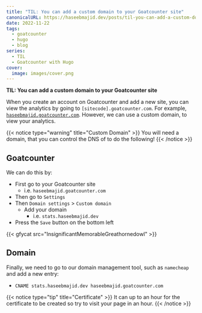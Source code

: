 ```yaml
---
title: "TIL: You can add a custom domain to your Goatcounter site"
canonicalURL: https://haseebmajid.dev/posts/til-you-can-add-a-custom-domain-to-your-goatcounter-site/
date: 2022-11-22
tags:
  - goatcounter
  - hugo
  - blog
series:
  - TIL
  - Goatcounter with Hugo
cover:
  image: images/cover.png
---
```


**TIL: You can add a custom domain to your Goatcounter site**

When you create an account on Goatcounter and add a new site, you can view the analytics by going to `[sitecode].goatcounter.com`.
For example, [`haseebmajid.goatcounter.com`](https://haseebmajid.goatcounter.com). However, we can use a custom domain, to view your analytics.

{{< notice type="warning" title="Custom Domain" >}}
You will need a domain, that you can control the DNS of to do the following!
{{< /notice >}}


## Goatcounter

We can do this by:

- First go to your Goatcounter site
  - i.e. `haseebmajid.goatcounter.com`
- Then go to `Settings`
- Then `Domain settings` > `Custom domain`
  - Add your domain
    - i.e. `stats.haseebmajid.dev`
- Press the `Save` button on the bottom left

{{< gfycat src="InsignificantMemorableGreathornedowl" >}}

## Domain

Finally, we need to go to our domain management tool, such as `namecheap` and add a new entry:

- `CNAME stats.haseebmajid.dev haseebmajid.goatcounter.com`

{{< notice type="tip" title="Certificate" >}}
It can up to an hour for the certificate to be created so try to visit your page in an hour.
{{< /notice >}}
